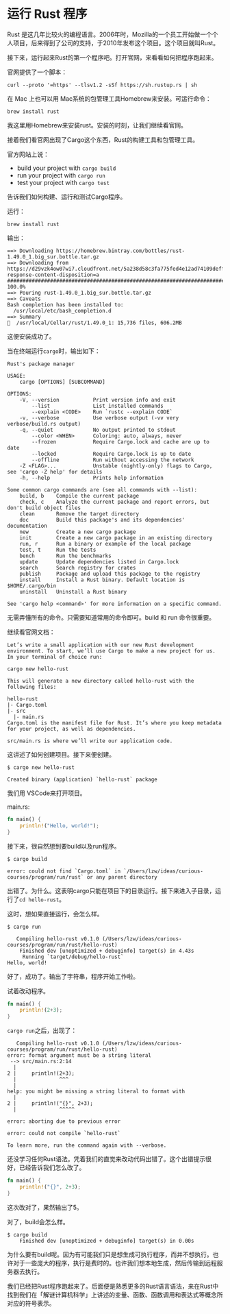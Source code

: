 #  运行 Rust 程序



Rust 是这几年比较火的编程语言。2006年时，Mozilla的一个员工开始做一个个人项目，后来得到了公司的支持，于2010年发布这个项目。这个项目就叫Rust。



接下来，运行起来Rust的第一个程序吧。打开官网，来看看如何把程序跑起来。



官网提供了一个脚本：

```shell
curl --proto '=https' --tlsv1.2 -sSf https://sh.rustup.rs | sh
```



在 Mac 上也可以用 Mac系统的包管理工具Homebrew来安装。可运行命令：

```shell
brew install rust
```



我这里用Homebrew来安装rust。安装的时刻，让我们继续看官网。



接着我们看官网出现了Cargo这个东西，Rust的构建工具和包管理工具。



官方网站上说：



- build your project with `cargo build`
- run your project with `cargo run`
- test your project with `cargo test`



告诉我们如何构建、运行和测试Cargo程序。



运行：



```shell
brew install rust
```



输出：



```shell
==> Downloading https://homebrew.bintray.com/bottles/rust-1.49.0_1.big_sur.bottle.tar.gz
==> Downloading from https://d29vzk4ow07wi7.cloudfront.net/5a238d58c3fa775fed4e12ad74109deff54a82a06cb6a3a4f51b5d37587fb319?response-content-disposition=a
######################################################################## 100.0%
==> Pouring rust-1.49.0_1.big_sur.bottle.tar.gz
==> Caveats
Bash completion has been installed to:
  /usr/local/etc/bash_completion.d
==> Summary
🍺  /usr/local/Cellar/rust/1.49.0_1: 15,736 files, 606.2MB
```



这便安装成功了。



当在终端运行`cargo`时，输出如下：



```shell
Rust's package manager

USAGE:
    cargo [OPTIONS] [SUBCOMMAND]

OPTIONS:
    -V, --version           Print version info and exit
        --list              List installed commands
        --explain <CODE>    Run `rustc --explain CODE`
    -v, --verbose           Use verbose output (-vv very verbose/build.rs output)
    -q, --quiet             No output printed to stdout
        --color <WHEN>      Coloring: auto, always, never
        --frozen            Require Cargo.lock and cache are up to date
        --locked            Require Cargo.lock is up to date
        --offline           Run without accessing the network
    -Z <FLAG>...            Unstable (nightly-only) flags to Cargo, see 'cargo -Z help' for details
    -h, --help              Prints help information

Some common cargo commands are (see all commands with --list):
    build, b    Compile the current package
    check, c    Analyze the current package and report errors, but don't build object files
    clean       Remove the target directory
    doc         Build this package's and its dependencies' documentation
    new         Create a new cargo package
    init        Create a new cargo package in an existing directory
    run, r      Run a binary or example of the local package
    test, t     Run the tests
    bench       Run the benchmarks
    update      Update dependencies listed in Cargo.lock
    search      Search registry for crates
    publish     Package and upload this package to the registry
    install     Install a Rust binary. Default location is $HOME/.cargo/bin
    uninstall   Uninstall a Rust binary

See 'cargo help <command>' for more information on a specific command.
```



无需弄懂所有的命令。只需要知道常用的命令即可。build 和 run 命令很重要。



继续看官网文档：

```
Let’s write a small application with our new Rust development environment. To start, we’ll use Cargo to make a new project for us. In your terminal of choice run:

cargo new hello-rust

This will generate a new directory called hello-rust with the following files:

hello-rust
|- Cargo.toml
|- src
  |- main.rs
Cargo.toml is the manifest file for Rust. It’s where you keep metadata for your project, as well as dependencies.

src/main.rs is where we’ll write our application code.
```


这讲述了如何创建项目。接下来便创建。



```shell
$ cargo new hello-rust

Created binary (application) `hello-rust` package
```



我们用 VSCode来打开项目。



main.rs:

```rust
fn main() {
    println!("Hello, world!");
}
```



接下来，很自然想到要build以及run程序。



```shell
$ cargo build

error: could not find `Cargo.toml` in `/Users/lzw/ideas/curious-courses/program/run/rust` or any parent directory
```



出错了。为什么。这表明cargo只能在项目下的目录运行。接下来进入子目录，运行了`cd hello-rust`。



这时，想如果直接运行，会怎么样。



```shell
$ cargo run
   
   Compiling hello-rust v0.1.0 (/Users/lzw/ideas/curious-courses/program/run/rust/hello-rust)
    Finished dev [unoptimized + debuginfo] target(s) in 4.43s
     Running `target/debug/hello-rust`
Hello, world!
```



好了，成功了。输出了字符串，程序开始工作啦。



试着改动程序。



```rust
fn main() {
    println!(2+3);
}
```



`cargo run`之后，出现了：



```
   Compiling hello-rust v0.1.0 (/Users/lzw/ideas/curious-courses/program/run/rust/hello-rust)
error: format argument must be a string literal
 --> src/main.rs:2:14
  |
2 |     println!(2+3);
  |              ^^^
  |
help: you might be missing a string literal to format with
  |
2 |     println!("{}", 2+3);
  |              ^^^^^

error: aborting due to previous error

error: could not compile `hello-rust`

To learn more, run the command again with --verbose.
```



还没学习任何Rust语法。凭着我们的直觉来改动代码出错了。这个出错提示很好，已经告诉我们怎么改了。



```rust
fn main() {
    println!("{}", 2+3);
}
```



这次改对了，果然输出了5。



对了，build会怎么样。

```shell
$ cargo build
    Finished dev [unoptimized + debuginfo] target(s) in 0.00s
```



为什么要有build呢。因为有可能我们只是想生成可执行程序，而并不想执行。也许对于一些庞大的程序，执行是费时的。也许我们想本地生成，然后传输到远程服务器去执行。



我们已经把Rust程序跑起来了。后面便是熟悉更多的Rust语言语法，来在Rust中找到我们在「解谜计算机科学」上讲述的变量、函数、函数调用和表达式等概念所对应的符号表示。



